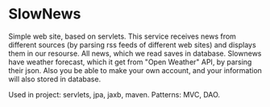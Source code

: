 # SlowNews
Simple web site, based on servlets. 
This service receives news from different sources (by parsing rss feeds of different web sites) and displays them in our resourse.
All news, which we read saves in database.
Slownews have weather forecast, which it get from "Open Weather" API, by parsing their json.
Also you be able to make your own account, and your information will also stored in database.

Used in project: servlets, jpa, jaxb, maven. Patterns: MVC, DAO.
